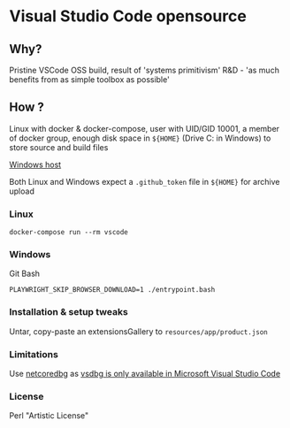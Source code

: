 # Visual Studio Code opensource #

## Why? ##

Pristine VSCode OSS build, result of 'systems primitivism' R&D - 'as much benefits from as simple toolbox as possible'

## How ? ##

Linux with docker & docker-compose, user with UID/GID 10001, a member of docker group, enough disk space in ```${HOME}``` (Drive C: in Windows) to store source and build files

[Windows host](win.txt)

Both Linux and Windows expect a ```.github_token``` file in ```${HOME}``` for archive upload

### Linux ###

```shell
docker-compose run --rm vscode
```

### Windows ###

Git Bash

```shell
PLAYWRIGHT_SKIP_BROWSER_DOWNLOAD=1 ./entrypoint.bash
```

### Installation & setup tweaks ###

Untar, copy-paste an extensionsGallery to ```resources/app/product.json```

### Limitations ###

Use [netcoredbg](https://wiki.archlinux.org/title/Talk:Visual_Studio_Code) as [vsdbg is only available in Microsoft Visual Studio Code](https://github.com/OmniSharp/omnisharp-vscode/wiki/Microsoft-.NET-Core-Debugger-licensing-and-Microsoft-Visual-Studio-Code)

### License ###

Perl "Artistic License"
